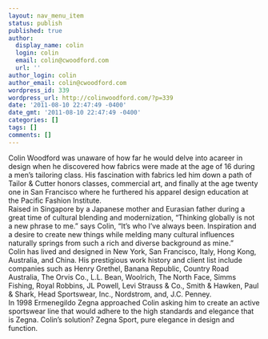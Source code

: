 ```yaml
---
layout: nav_menu_item
status: publish
published: true
author:
  display_name: colin
  login: colin
  email: colin@cwoodford.com
  url: ''
author_login: colin
author_email: colin@cwoodford.com
wordpress_id: 339
wordpress_url: http://colinwoodford.com/?p=339
date: '2011-08-10 22:47:49 -0400'
date_gmt: '2011-08-10 22:47:49 -0400'
categories: []
tags: []
comments: []
---
```

<p>Colin Woodford was unaware of how far he would delve into acareer in design when he discovered how fabrics were made at the age of 16 during a men&rsquo;s tailoring class. His fascination with fabrics led him down a path of Tailor & Cutter honors classes, commercial art, and finally at the age twenty one in San Francisco where he furthered his apparel design education at the Pacific Fashion Institute.<br />
Raised in Singapore by a Japanese mother and Eurasian father during a great time of cultural blending and modernization, &ldquo;Thinking globally is not a new phrase to me.&rdquo; says Colin, &ldquo;It&rsquo;s who I&rsquo;ve always been. Inspiration and a desire to create new things while melding many cultural influences naturally springs from such a rich and diverse background as mine.&rdquo;<br />
Colin has lived and designed in New York, San Francisco, Italy, Hong Kong, Australia, and China. His prestigious work history and client list include companies such as Henry Grethel, Banana Republic, Country Road Australia, The Orvis Co., L.L. Bean, Woolrich, The North Face, Simms Fishing, Royal Robbins, JL Powell, Levi Strauss & Co., Smith & Hawken, Paul & Shark, Head Sportswear, Inc., Nordstrom, and, J.C. Penney.<br />
In 1998 Ermenegildo Zegna approached Colin asking him to create an active sportswear line that would adhere to the high standards and elegance that is Zegna. Colin&rsquo;s solution? Zegna Sport, pure elegance in design and function.</p>
